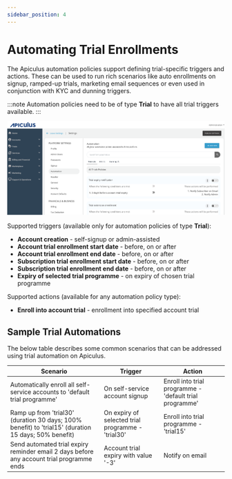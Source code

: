 ```yaml
---
sidebar_position: 4
---
```

# Automating Trial Enrollments

The Apiculus automation policies support defining trial-specific triggers and actions. These can be used to run rich scenarios like auto enrollments on signup, ramped-up trials, marketing email sequences or even used in conjunction with KYC and dunning triggers.

:::note
Automation policies need to be of type **Trial** to have all trial triggers available.
:::

![Automating Trial Enrollments](img/AutomatingTrials.png)

Supported triggers (available only for automation policies of type **Trial**):

- **Account creation** - self-signup or admin-assisted
- **Account trial enrollment start date** - before, on or after
- **Account trial enrollment end date** - before, on or after
- **Subscription trial enrollment start date** - before, on or after
- **Subscription trial enrollment end date** - before, on or after
- **Expiry of selected trial programme** - on expiry of chosen trial programme

Supported actions (available for any automation policy type):

- **Enroll into account trial** - enrollment into specified account trial

## Sample Trial Automations

The below table describes some common scenarios that can be addressed using trial automation on Apiculus.

|Scenario|Trigger|Action|
|---|---|---|
|Automatically enroll all self-service accounts to 'default trial programme'|On self-service account signup|Enroll into trial programme - 'default trial programme'|
|Ramp up from 'trial30' (duration 30 days; 100% benefit) to 'trial15' (duration 15 days; 50% benefit)|On expiry of selected trial programme - 'trial30'|Enroll into trial programme - 'trial15'|
|Send automated trial expiry reminder email 2 days before any account trial programme ends|Account trial expiry with value '-3'|Notify on email




